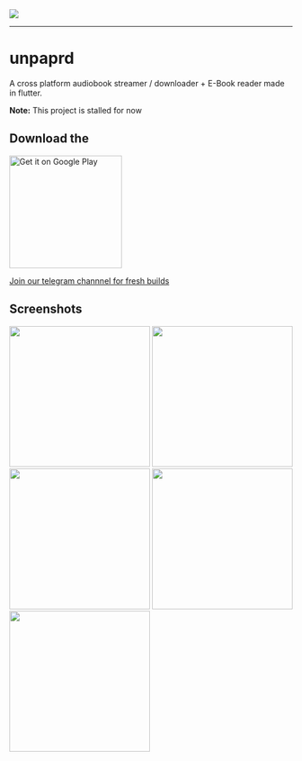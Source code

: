<img src="https://raw.githubusercontent.com/gargakshit/unpaprd/master/screenshots/dev_banner.png" />

---

# unpaprd

A cross platform audiobook streamer / downloader + E-Book reader made in flutter.

**Note:** This project is stalled for now

## Download the

<a href="https://play.google.com/store/apps/details?id=garg.akshit.paperplane.unpaprd.unpaprd&pcampaignid=pcampaignidMKT-Other-global-all-co-prtnr-py-PartBadge-Mar2515-1"><img src="https://play.google.com/intl/en_us/badges/static/images/badges/en_badge_web_generic.png" alt="Get it on Google Play" width="200" /></a>

[Join our telegram channnel for fresh builds](https://t.me/unpaprd_ci)

## Screenshots

<img src="https://raw.githubusercontent.com/gargakshit/unpaprd/master/screenshots/1.png" width="250" />
<img src="https://raw.githubusercontent.com/gargakshit/unpaprd/master/screenshots/2.png" width="250" />
<img src="https://raw.githubusercontent.com/gargakshit/unpaprd/master/screenshots/3.png" width="250" />
<img src="https://raw.githubusercontent.com/gargakshit/unpaprd/master/screenshots/4.png" width="250" />
<img src="https://raw.githubusercontent.com/gargakshit/unpaprd/master/screenshots/5.png" width="250" />

